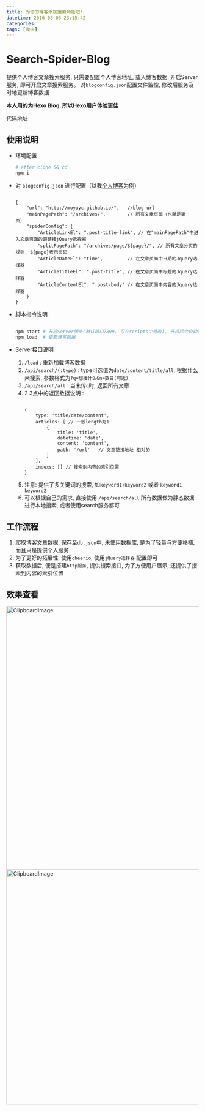 ```yaml
---
title: 为你的博客添加搜索功能吧!
datetime: 2016-08-06 23:15:42
categories: 
tags: [爬虫]
---
```


# Search-Spider-Blog
 
提供个人博客文章搜索服务, 只需要配置个人博客地址, 载入博客数据, 开启Server服务, 即可开启文章搜索服务。
对`blogconfig.json`配置文件监控, 修改后服务及时地更新博客数据
<!--more-->
**本人用的为Hexo Blog, 所以Hexo用户体验更佳**

[代码地址](https://github.com/moyuyc/search-spider-blog)

## 使用说明

- 环境配置
    ```sh
    # after clone && cd
    npm i 
    ```

- 对 `blogconfig.json` 进行配置（以我[个人博客](http://moyuyc.github.io/)为例）
    ```text
    
    {
        "url": "http://moyuyc.github.io/",   //blog url
        "mainPagePath": "/archives/",        // 所有文章页面（也就是第一页）
        "spiderConfig": {
            "ArticleLinkEl": ".post-title-link", // 在"mainPagePath"中进入文章页面的超链接jQuery选择器
            "splitPagePath": "/archives/page/${page}/", // 所有文章分页的规则, ${page}表示页码
            "ArticleDateEl": "time",         // 在文章页面中日期的Jquery选择器
            "ArticleTitleEl": ".post-title", // 在文章页面中标题的Jquery选择器
            "ArticleContentEl": ".post-body" // 在文章页面中内容的Jquery选择器
        }
    }
    ```
- 脚本指令说明
    ```sh
        
    npm start # 开启Server服务(默认端口7899, 可在scripts中修改), 开启后会自动更新一次数据
    npm load  # 更新博客数据
    ```
    
- Server接口说明
    1. `/load` : 重新加载博客数据
    2. `/api/search/(:type)` : type可选值为`date/content/title/all`, 根据什么来搜索, 参数格式为`?q=想搜什么&n=数目(可选)`
    3. `/api/search/all` : 当未传`q`时, 返回所有文章
    4. 2 3点中的返回数据说明 : 
        ```text
        
        {
            type: 'title/date/content',
            articles: [ // 一般length为1
                {
                    title: 'title',
                    datetime: 'date',
                    content: 'content',
                    path: '/url'   // 文章链接地址 相对的
                }
            ],
            indexs: [] // 搜索到内容的索引位置
        }
        ```
    5. 注意: 提供了多关键词的搜索, 如`keyword1+keyword2` 或者 `keyword1 keyword2`
    6. 可以根据自己的需求, 直接使用 `/api/search/all` 所有数据做为静态数据进行本地搜索, 或者使用search服务都可

## 工作流程

1. 爬取博客文章数据, 保存至`db.json`中, 未使用数据库, 是为了轻量与方便移植, 而且只是提供个人服务
2. 为了更好的拓展性, 使用`cheerio`, 使用`jQuery选择器` 配置即可
3. 获取数据后, 便是搭建`http服务`, 提供搜索接口, 为了方便用户展示, 还提供了搜索到内容的索引位置

## 效果查看

<img src="http://obu9je6ng.bkt.clouddn.com/FiR3acOCoX2AYv7FSSnpEPfYXEOs?imageslim" alt="ClipboardImage" width="864" height="688" />
<img src="http://obu9je6ng.bkt.clouddn.com/FoiPMH0e2DGk06Uw1olsMxeRBWfk?imageslim" alt="ClipboardImage" width="733" height="613" />